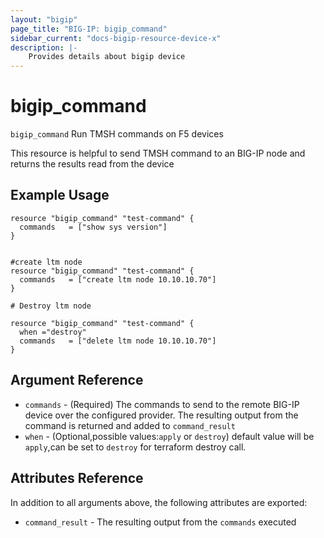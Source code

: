```yaml
---
layout: "bigip"
page_title: "BIG-IP: bigip_command"
sidebar_current: "docs-bigip-resource-device-x"
description: |-
    Provides details about bigip device
---
```


# bigip_command

`bigip_command` Run TMSH commands on F5 devices

This resource is helpful to send TMSH command to an BIG-IP node and returns the results read from the device
## Example Usage


```hcl
resource "bigip_command" "test-command" {
  commands   = ["show sys version"]
}


#create ltm node
resource "bigip_command" "test-command" {
  commands   = ["create ltm node 10.10.10.70"]
}

# Destroy ltm node

resource "bigip_command" "test-command" {
  when ="destroy"
  commands   = ["delete ltm node 10.10.10.70"]
}

```   
## Argument Reference

* `commands` - (Required) The commands to send to the remote BIG-IP device over the configured provider. The resulting output from the command is returned and added to `command_result` 
* `when` - (Optional,possible values:`apply` or `destroy`) default value will be `apply`,can be set to `destroy` for terraform destroy call.    


## Attributes Reference

In addition to all arguments above, the following attributes are exported:

* `command_result` - The resulting output from the `commands` executed